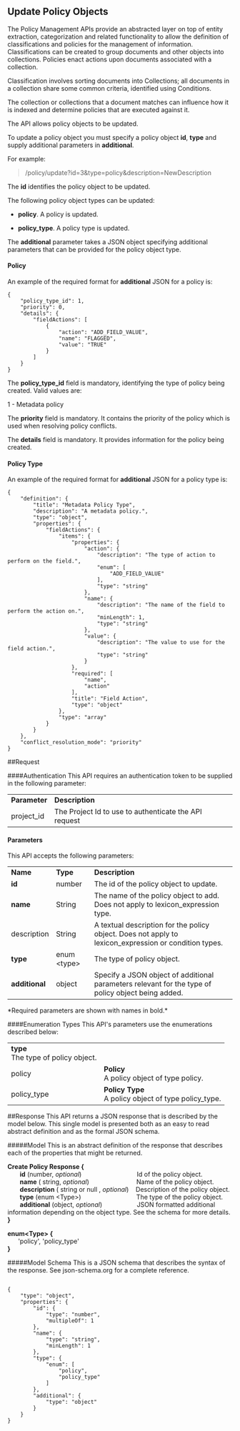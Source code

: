 ## Update Policy Objects
The Policy Management APIs provide an abstracted layer on top of entity
extraction, categorization and related functionality to allow the
definition of classifications and policies for the management of
information. Classifications can be created to group documents and other
objects into collections. Policies enact actions upon documents
associated with a collection.

Classification involves sorting documents into Collections; all
documents in a collection share some common criteria, identified using
Conditions.

The collection or collections that a document matches can influence how
it is indexed and determine policies that are executed against it.

The API allows policy objects to be updated.

To update a policy object you must specify a policy object **id**,
**type** and supply additional parameters in **additional**.

For example:

> /policy/update?id=3&type=policy&description=NewDescription

The **id** identifies the policy object to be updated.

The following policy object types can be updated:

-   **policy**. A policy is updated.

-   **policy\_type**. A policy type is updated.

The **additional** parameter takes a JSON object specifying additional
parameters that can be provided for the policy object type.

#### Policy

An example of the required format for **additional** JSON for a policy
is:

    {
        "policy_type_id": 1,
        "priority": 0,
        "details": {
            "fieldActions": [
                {
                    "action": "ADD_FIELD_VALUE",
                    "name": "FLAGGED",
                    "value": "TRUE"
                }
            ]
        }
    }

The **policy\_type\_id** field is mandatory, identifying the type of
policy being created. Valid values are:

1 - Metadata policy

The **priority** field is mandatory. It contains the priority of the
policy which is used when resolving policy conflicts.

The **details** field is mandatory. It provides information for the
policy being created.

#### Policy Type

An example of the required format for **additional** JSON for a policy
type is:

    {
        "definition": {
            "title": "Metadata Policy Type",
            "description": "A metadata policy.",
            "type": "object",
            "properties": {
                "fieldActions": {
                    "items": {
                        "properties": {
                            "action": {
                                "description": "The type of action to perform on the field.",
                                "enum": [
                                    "ADD_FIELD_VALUE"
                                ],
                                "type": "string"
                            },
                            "name": {
                                "description": "The name of the field to perform the action on.",
                                "minLength": 1,
                                "type": "string"
                            },
                            "value": {
                                "description": "The value to use for the field action.",
                                "type": "string"
                            }
                        },
                        "required": [
                            "name",
                            "action"
                        ],
                        "title": "Field Action",
                        "type": "object"
                    },
                    "type": "array"
                }
            }
        },
        "conflict_resolution_mode": "priority"
    }


##Request

####Authentication
This API requires an authentication token to be supplied in the following parameter:

<table>
    <tr>
        <td><b>Parameter</b></td>
        <td><b>Description</b></td>
    </tr>
    <tr>
        <td>project_id</td>
        <td>The Project Id to use to authenticate the API request</td>
    </tr>
</table>

#### Parameters
This API accepts the following parameters:

<table>
    <tr>
        <td><b>Name</b></td>
        <td><b>Type</b></td>
        <td><b>Description</b></td>
    </tr>
    <tr>
        <td> <b>id</b> </td>
        <td> number </td>
        <td> The id of the policy object to update.</td>
    </tr>
    <tr>
        <td> <b>name</b> </td>
        <td> String </td>
        <td> The name of the policy object to add. Does not apply to lexicon_expression type.</td>
    </tr>
    <tr>
        <td> description </td>
        <td> String </td>
        <td> A textual description for the policy object. Does not apply to lexicon_expression or condition types.</td>
    </tr>
    <tr>
        <td> <b>type</b> </td>
        <td> enum &#60;type&#62; </td>
        <td> The type of policy object.</td>
    </tr>
    <tr>
        <td> <b> additional </b> </td>
        <td> object </td>
        <td> Specify a JSON object of additional parameters relevant for the type of policy object being added.</td>
    </tr>
</table>
*Required parameters are shown with names in bold.*

####Enumeration Types
This API's parameters use the enumerations described below:

<table>
    <tr>
        <td><b>type</b> <br/> The type of policy object.</td>
    </tr>
    <tr>
        <td> policy </td>
        <td> <b>Policy</b><br/> A policy object of type policy. </td>
    </tr>
    <tr>
        <td> policy_type </td>
        <td> <b>Policy Type</b><br/> A policy object of type policy_type. </td>
    </tr>
</table>

##Response
This API returns a JSON response that is described by the model below. This single model is presented both as an easy to read 
abstract definition and as the formal JSON schema.

#####Model
This is an abstract definition of the response that describes each of the properties that might be returned.

**Create Policy Response {**  
&nbsp;&nbsp;&nbsp;&nbsp;&nbsp;&nbsp; **id** (number, *optional*) &nbsp;&emsp;&emsp;&emsp;&emsp;&emsp;&emsp;&emsp;&emsp; Id of the policy object.  
&nbsp;&nbsp;&nbsp;&nbsp;&nbsp;&nbsp; **name** ( string, *optional*) &emsp;&emsp;&emsp;&emsp;&emsp;&emsp;&emsp; Name of the policy object.  
&nbsp;&nbsp;&nbsp;&nbsp;&nbsp;&nbsp; **description** ( string or null , *optional*) &nbsp;&nbsp;&nbsp;Description of the policy object.  
&nbsp;&nbsp;&nbsp;&nbsp;&nbsp;&nbsp; **type** (enum &lt;Type&gt;) &nbsp;&nbsp;&emsp;&emsp;&emsp;&emsp;&emsp;&emsp;&emsp;&emsp;The type of the policy object.  
&nbsp;&nbsp;&nbsp;&nbsp;&nbsp;&nbsp; **additional** (object, *optional*) &nbsp;&emsp;&emsp;&emsp;&emsp;&emsp;JSON formatted additional information depending on the object type. See the schema for more details.  
**}**

**enum&lt;Type&gt; {**  
&nbsp;&nbsp;&nbsp;&nbsp;&nbsp;&nbsp;'policy', 'policy_type'  
**}**


#####Model Schema 
This is a JSON schema that describes the syntax of the response. See json-schema.org for a complete reference.

<pre><code>
{
    "type": "object",
    "properties": {
        "id": {
            "type": "number",
            "multipleOf": 1
        },
        "name": {
            "type": "string",
            "minLength": 1
        },
        "type": {
            "enum": [
                "policy",
                "policy_type"
            ]
        },
        "additional": {
            "type": "object"
        }
    }
}
</code></pre>